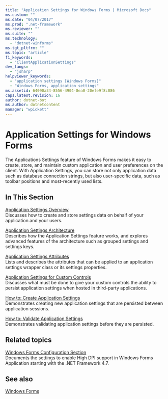 ```yaml
---
title: "Application Settings for Windows Forms | Microsoft Docs"
ms.custom: ""
ms.date: "04/07/2017"
ms.prod: ".net-framework"
ms.reviewer: ""
ms.suite: ""
ms.technology: 
  - "dotnet-winforms"
ms.tgt_pltfrm: ""
ms.topic: "article"
f1_keywords: 
  - "ClientApplicationSettings"
dev_langs: 
  - "jsharp"
helpviewer_keywords: 
  - "application settings [Windows Forms]"
  - "Windows Forms, application settings"
ms.assetid: 64090a34-8556-4904-8ea0-20efe9f8c886
caps.latest.revision: 16
author: dotnet-bot
ms.author: dotnetcontent
manager: "wpickett"
---
```

# Application Settings for Windows Forms
The Applications Settings feature of Windows Forms makes it easy to create, store, and maintain custom application and user preferences on the client. With Application Settings, you can store not only application data such as database connection strings, but also user-specific data, such as toolbar positions and most-recently used lists.  
  
## In This Section  
 [Application Settings Overview](~/docs/framework/winforms/advanced/application-settings-overview.md)  
 Discusses how to create and store settings data on behalf of your application and your users.  
  
 [Application Settings Architecture](~/docs/framework/winforms/advanced/application-settings-architecture.md)  
 Describes how the Application Settings feature works, and explores advanced features of the architecture such as grouped settings and settings keys.  
  
 [Application Settings Attributes](~/docs/framework/winforms/advanced/application-settings-attributes.md)  
 Lists and describes the attributes that can be applied to an application settings wrapper class or its settings properties.  
  
 [Application Settings for Custom Controls](~/docs/framework/winforms/advanced/application-settings-for-custom-controls.md)  
 Discusses what must be done to give your custom controls the ability to persist application settings when hosted in third-party applications.  
  
 [How to: Create Application Settings](~/docs/framework/winforms/advanced/how-to-create-application-settings.md)  
 Demonstrates creating new application settings that are persisted between application sessions.  
  
 [How to: Validate Application Settings](~/docs/framework/winforms/advanced/how-to-validate-application-settings.md)  
 Demonstrates validating application settings before they are persisted.  
  
## Related topics

[Windows Forms Configuration Section](../../../../docs/framework/configure-apps/file-schema/winforms/index.md)    
Documents the settings to enable High DPI support in Windows Forms Application starting with the .NET Framework 4.7.

## See also  
  
[Windows Forms](http://msdn.microsoft.com/library/627df1e9-b254-41af-bbac-9a4f02810c54)
